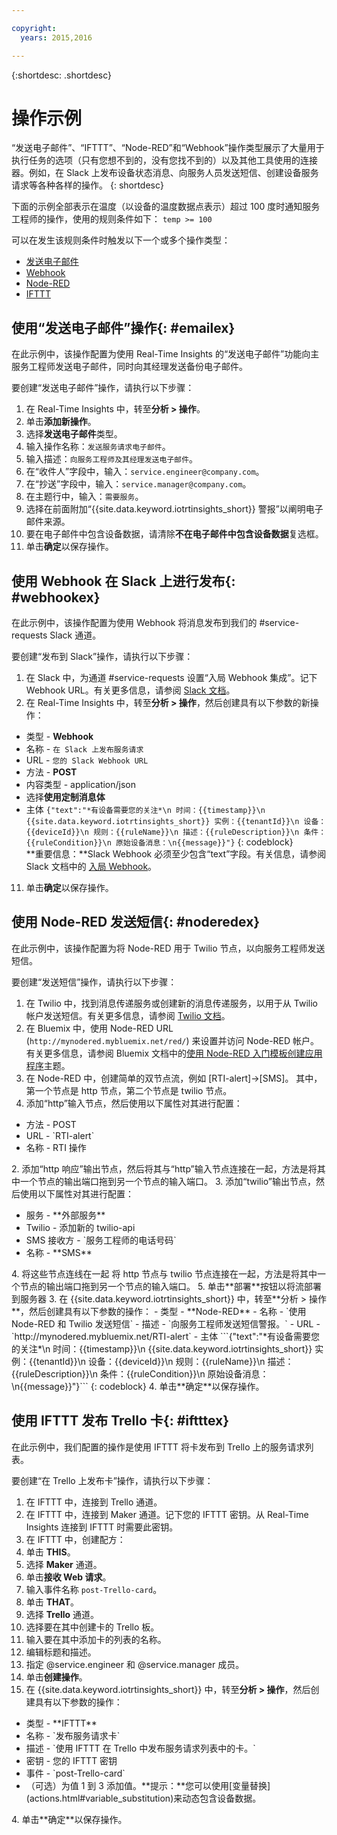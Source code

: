 ```yaml
---

copyright:
  years: 2015,2016

---
```


{:shortdesc: .shortdesc}

# 操作示例

“发送电子邮件”、“IFTTT”、“Node-RED”和“Webhook”操作类型展示了大量用于执行任务的选项（只有您想不到的，没有您找不到的）以及其他工具使用的连接器。例如，在 Slack 上发布设备状态消息、向服务人员发送短信、创建设备服务请求等各种各样的操作。
{: shortdesc}

下面的示例全部表示在温度（以设备的温度数据点表示）超过 100 度时通知服务工程师的操作，使用的规则条件如下：
`temp >= 100`

可以在发生该规则条件时触发以下一个或多个操作类型：  
 - [发送电子邮件](#emailex "发送电子邮件")
 - [Webhook](#webhookex "Webhook")
 - [Node-RED](#noderedex "Node-RED")
 - [IFTTT](#iftttex "IFTTT")

## 使用“发送电子邮件”操作{: #emailex}
在此示例中，该操作配置为使用 Real-Time Insights 的“发送电子邮件”功能向主服务工程师发送电子邮件，同时向其经理发送备份电子邮件。

要创建“发送电子邮件”操作，请执行以下步骤：
1. 在 Real-Time Insights 中，转至**分析 > 操作**。
2. 单击**添加新操作**。
3. 选择**发送电子邮件**类型。
4. 输入操作名称：`发送服务请求电子邮件`。
5. 输入描述：`向服务工程师及其经理发送电子邮件`。
6. 在“收件人”字段中，输入：`service.engineer@company.com`。
7. 在“抄送”字段中，输入：`service.manager@company.com`。
8. 在主题行中，输入：`需要服务`。
9. 选择在前面附加“{{site.data.keyword.iotrtinsights_short}} 警报”以阐明电子邮件来源。
10. 要在电子邮件中包含设备数据，请清除**不在电子邮件中包含设备数据**复选框。
11. 单击**确定**以保存操作。  




## 使用 Webhook 在 Slack 上进行发布{: #webhookex}

在此示例中，该操作配置为使用 Webhook 将消息发布到我们的 #service-requests Slack 通道。

要创建“发布到 Slack”操作，请执行以下步骤：
1. 在 Slack 中，为通道 #service-requests 设置“入局 Webhook 集成”。记下 Webhook URL。有关更多信息，请参阅 [Slack 文档](https://api.slack.com/incoming-webhooks)。
2. 在 Real-Time Insights 中，转至**分析 > 操作**，然后创建具有以下参数的新操作：
 - 类型 - **Webhook**
 - 名称 - `在 Slack 上发布服务请求`
 - URL - `您的 Slack Webhook URL`
 - 方法 - **POST**
 - 内容类型 - application/json
 - 选择**使用定制消息体**
 - 主体
```{"text":"*有设备需要您的关注*\n 时间：{{timestamp}}\n {{site.data.keyword.iotrtinsights_short}} 实例：{{tenantId}}\n 设备：{{deviceId}}\n 规则：{{ruleName}}\n 描述：{{ruleDescription}}\n 条件：{{ruleCondition}}\n 原始设备消息：\n{{message}}"}```
 {: codeblock}  
 **重要信息：**Slack Webhook 必须至少包含“text”字段。有关信息，请参阅 Slack 文档中的 [入局 Webhook](https://api.slack.com/incoming-webhooks "Slack 文档 ")。
11. 单击**确定**以保存操作。

## 使用 Node-RED 发送短信{: #noderedex}

在此示例中，该操作配置为将 Node-RED 用于 Twilio 节点，以向服务工程师发送短信。

要创建“发送短信”操作，请执行以下步骤：
1. 在 Twilio 中，找到消息传递服务或创建新的消息传递服务，以用于从 Twilio 帐户发送短信。有关更多信息，请参阅 [Twilio 文档](https://www.twilio.com/help)。
1. 在 Bluemix 中，使用 Node-RED URL (`http://mynodered.mybluemix.net/red/`) 来设置并访问 Node-RED 帐户。有关更多信息，请参阅 Bluemix 文档中的[使用 Node-RED 入门模板创建应用程序](https://www.ng.bluemix.net/docs/starters/Node-RED/nodered.html)主题。
2. 在 Node-RED 中，创建简单的双节点流，例如 [RTI-alert]->[SMS]。
其中，第一个节点是 http 节点，第二个节点是 twilio 节点。
 1. 添加“http”输入节点，然后使用以下属性对其进行配置：
  <ul>
  <li>方法 - POST</li>
  <li>URL - `RTI-alert`</li>
  <li>名称 - RTI 操作</li>
  </ul>
  2. 添加“http 响应”输出节点，然后将其与“http”输入节点连接在一起，方法是将其中一个节点的输出端口拖到另一个节点的输入端口。
  3. 添加“twilio”输出节点，然后使用以下属性对其进行配置：
  <ul>
  <li>服务 - **外部服务**</li>
  <li>Twilio - 添加新的 twilio-api</li>
  <li>SMS 接收方 - `服务工程师的电话号码`</li>
  <li>名称 - **SMS**</li>
  </ul>
  4. 将这些节点连线在一起
  将 http 节点与 twilio 节点连接在一起，方法是将其中一个节点的输出端口拖到另一个节点的输入端口。
  5. 单击**部署**按钮以将流部署到服务器
3. 在 {{site.data.keyword.iotrtinsights_short}} 中，转至**分析 > 操作**，然后创建具有以下参数的操作：
 - 类型 - **Node-RED**
 - 名称 - `使用 Node-RED 和 Twilio 发送短信`
 - 描述 - `向服务工程师发送短信警报。`
 - URL - `http://mynodered.mybluemix.net/RTI-alert`
 - 主体
 ```{"text":"*有设备需要您的关注*\n 时间：{{timestamp}}\n {{site.data.keyword.iotrtinsights_short}} 实例：{{tenantId}}\n 设备：{{deviceId}}\n 规则：{{ruleName}}\n 描述：{{ruleDescription}}\n 条件：{{ruleCondition}}\n 原始设备消息：\n{{message}}"}```
 {: codeblock}
4. 单击**确定**以保存操作。

## 使用 IFTTT 发布 Trello 卡{: #iftttex}

在此示例中，我们配置的操作是使用 IFTTT 将卡发布到 Trello 上的服务请求列表。

要创建“在 Trello 上发布卡”操作，请执行以下步骤：
1.	在 IFTTT 中，连接到 Trello 通道。
2.	在 IFTTT 中，连接到 Maker 通道。记下您的 IFTTT 密钥。从 Real-Time Insights 连接到 IFTTT 时需要此密钥。
5.	在 IFTTT 中，创建配方：
 1. 单击 **THIS**。
 2. 选择 **Maker** 通道。  
 2. 单击**接收 Web 请求**。
 3. 输入事件名称 `post-Trello-card`。
 4. 单击 **THAT**。
 5. 选择 **Trello** 通道。
 6. 选择要在其中创建卡的 Trello 板。
 7. 输入要在其中添加卡的列表的名称。
 8. 编辑标题和描述。
 9. 指定 @service.engineer 和 @service.manager 成员。
 8. 单击**创建操作**。   
3. 在 {{site.data.keyword.iotrtinsights_short}} 中，转至**分析 > 操作**，然后创建具有以下参数的操作：
<ul>
<li>类型 - **IFTTT**</li>
<li>名称 - `发布服务请求卡`</li>
<li>描述 - `使用 IFTTT 在 Trello 中发布服务请求列表中的卡。`</li>
<li>密钥 - 您的 IFTTT 密钥</li>
<li>事件 - `post-Trello-card`</li>
<li>（可选）为值 1 到 3 添加值。**提示：**您可以使用[变量替换](actions.html#variable_substitution)来动态包含设备数据。</li>
</ul>
4. 单击**确定**以保存操作。
